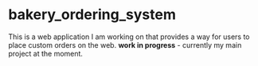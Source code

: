 # bakery_ordering_system
This is a web application I am working on that provides a way for users to place custom orders on the web. **work in progress** - currently my main project at the moment. 
